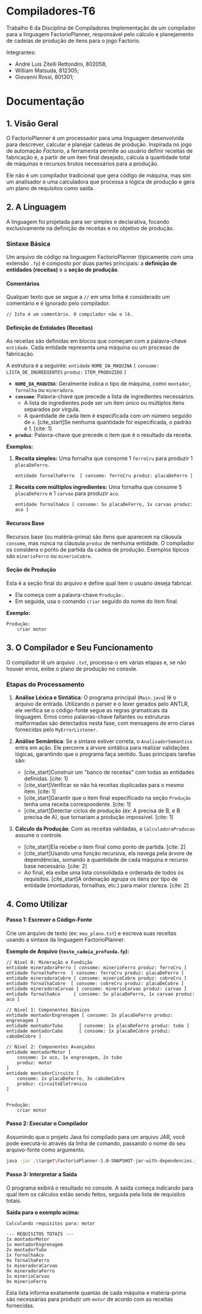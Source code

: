 # Compiladores-T6
Trabalho 6 da Disciplina de Compiladores
Implementação de um compilador para a linguagem FactorioPlanner, responsável pelo cálculo e planejamento de cadeias de produção de itens para o jogo Factorio.

Integrantes:
- André Luis Zitelli Rettondini, 802058;
- William Matsuda, 812305;
- Giovanni Rossi, 801301;

# Documentação

## 1\. Visão Geral

O FactorioPlanner é um processador para uma linguagem desenvolvida para descrever, calcular e planejar cadeias de produção. Inspirada no jogo de automação *Factorio*, a ferramenta permite ao usuário definir receitas de fabricação e, a partir de um item final desejado, calcula a quantidade total de máquinas e recursos brutos necessários para a produção.

Ele não é um compilador tradicional que gera código de máquina, mas sim um analisador e uma calculadora que processa a lógica de produção e gera um plano de requisitos como saída.

## 2\. A Linguagem

A linguagem foi projetada para ser simples e declarativa, focando exclusivamente na definição de receitas e no objetivo de produção.

### Sintaxe Básica

Um arquivo de código na linguagem FactorioPlanner (tipicamente com uma extensão `.fp`) é composto por duas partes principais: a **definição de entidades (receitas)** e a **seção de produção**.

#### Comentários

Qualquer texto que se segue a `//` em uma linha é considerado um comentário e é ignorado pelo compilador.

```factorio
// Isto é um comentário. O compilador não o lê.
```

#### Definição de Entidades (Receitas)

As receitas são definidas em blocos que começam com a palavra-chave `entidade`. Cada entidade representa uma máquina ou um processo de fabricação.

A estrutura é a seguinte:
`entidade` `NOME_DA_MAQUINA` `[` `consome:` `LISTA_DE_INGREDIENTES` `produz:` `ITEM_PRODUZIDO` `]`

  * **`NOME_DA_MAQUINA`**: Geralmente indica o tipo de máquina, como `montador`, `fornalha` ou `mineradora`.
  * **`consome`**: Palavra-chave que precede a lista de ingredientes necessários.
      * A lista de ingredientes pode ser um item único ou múltiplos itens separados por vírgula.
      * A quantidade de cada item é especificada com um número seguido de `x`. [cite\_start]Se nenhuma quantidade for especificada, o padrão é 1. [cite: 1]
  * **`produz`**: Palavra-chave que precede o item que é o resultado da receita.

**Exemplos:**

1.  **Receita simples:** Uma fornalha que consome 1 `ferroCru` para produzir 1 `placaDeFerro`.

    ```factorio
    entidade fornalhaFerro  [ consome: ferroCru produz: placaDeFerro ]
    ```

2.  **Receita com múltiplos ingredientes:** Uma fornalha que consome 5 `placaDeFerro` e 1 `carvao` para produzir `aco`.

    ```factorio
    entidade fornalhaAco [ consome: 5x placaDeFerro, 1x carvao produz: aco ]
    ```

#### Recursos Base

Recursos base (ou matéria-prima) são itens que aparecem na cláusula `consome`, mas nunca na cláusula `produz` de nenhuma entidade. O compilador os considera o ponto de partida da cadeia de produção. Exemplos típicos são `minerioFerro` ou `minerioCobre`.

#### Seção de Produção

Esta é a seção final do arquivo e define qual item o usuário deseja fabricar.

  * Ela começa com a palavra-chave `Produção:`.
  * Em seguida, usa o comando `criar` seguido do nome do item final.

**Exemplo:**

```factorio
Produção:
    criar motor
```

## 3\. O Compilador e Seu Funcionamento

O compilador lê um arquivo `.txt`, processa-o em várias etapas e, se não houver erros, exibe o plano de produção no console.

### Etapas do Processamento

1.  **Análise Léxica e Sintática**: O programa principal (`Main.java`) lê o arquivo de entrada. Utilizando o parser e o lexer gerados pelo ANTLR, ele verifica se o código-fonte segue as regras gramaticais da linguagem. Erros como palavras-chave faltantes ou estruturas malformadas são detectados nesta fase, com mensagens de erro claras fornecidas pelo `MyErrorListener`.

2.  **Análise Semântica**: Se a sintaxe estiver correta, o `AnalisadorSemantico` entra em ação. Ele percorre a árvore sintática para realizar validações lógicas, garantindo que o programa faça sentido. Suas principais tarefas são:

      * [cite\_start]Construir um "banco de receitas" com todas as entidades definidas. [cite: 1]
      * [cite\_start]Verificar se não há receitas duplicadas para o mesmo item. [cite: 1]
      * [cite\_start]Garantir que o item final especificado na seção `Produção` tenha uma receita correspondente. [cite: 1]
      * [cite\_start]Detectar ciclos de produção (ex: A precisa de B, e B precisa de A), que tornariam a produção impossível. [cite: 1]

3.  **Cálculo da Produção**: Com as receitas validadas, a `CalculadoraProducao` assume o controle.

      * [cite\_start]Ela recebe o item final como ponto de partida. [cite: 2]
      * [cite\_start]Usando uma função recursiva, ela navega pela árvore de dependências, somando a quantidade de cada máquina e recurso base necessário. [cite: 2]
      * Ao final, ela exibe uma lista consolidada e ordenada de todos os requisitos. [cite\_start]A ordenação agrupa os itens por tipo de entidade (montadoras, fornalhas, etc.) para maior clareza. [cite: 2]

## 4\. Como Utilizar

#### Passo 1: Escrever o Código-Fonte

Crie um arquivo de texto (ex: `meu_plano.txt`) e escreva suas receitas usando a sintaxe da linguagem FactorioPlanner.

**Exemplo de Arquivo (`teste_cadeia_profunda.fp`):**

```factorio
// Nível 0: Mineração e Fundição
entidade mineradoraFerro [ consome: minerioFerro produz: ferroCru ]
entidade fornalhaFerro  [ consome: ferroCru produz: placaDeFerro ]
entidade mineradoraCobre [ consome: minerioCobre produz: cobreCru ]
entidade fornalhaCobre  [ consome: cobreCru produz: placaDeCobre ]
entidade mineradoraCarvao [ consome: minerioCarvao produz: carvao ]
entidade fornalhaAco     [ consome: 5x placaDeFerro, 1x carvao produz: aco ]

// Nível 1: Componentes Básicos
entidade montadorEngrenagem [ consome: 2x placaDeFerro produz: engrenagem ]
entidade montadorTubo      [ consome: 1x placaDeFerro produz: tubo ]
entidade montadorCabo      [ consome: 1x placaDeCobre produz: caboDeCobre ]

// Nível 2: Componentes Avançados
entidade montadorMotor [
    consome: 1x aco, 1x engrenagem, 2x tubo
    produz: motor
]
entidade montadorCircuito [
    consome: 1x placaDeFerro, 3x caboDeCobre
    produz: circuitoEletronico
]


Produção:
    criar motor
```

#### Passo 2: Executar o Compilador

Assumindo que o projeto Java foi compilado para um arquivo JAR, você pode executá-lo através da linha de comando, passando o nome do seu arquivo-fonte como argumento.

```bash
java -jar .\target\FactorioPlanner-1.0-SNAPSHOT-jar-with-dependencies.jar caminho/para/seu/arquivo.txt
```

#### Passo 3: Interpretar a Saída

O programa exibirá o resultado no console. A saída começa indicando para qual item os cálculos estão sendo feitos, seguida pela lista de requisitos totais.

**Saída para o exemplo acima:**

```
Calculando requisitos para: motor

--- REQUISITOS TOTAIS ---
1x montadorMotor
1x montadorEngrenagem
2x montadorTubo
1x fornalhaAco
9x fornalhaFerro
1x mineradoraCarvao
9x mineradoraFerro
1x minerioCarvao
9x minerioFerro
```

Esta lista informa exatamente quantas de cada máquina e matéria-prima são necessárias para produzir um `motor` de acordo com as receitas fornecidas.